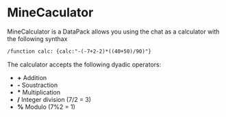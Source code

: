 # MineCaculator

MineCalculator is a DataPack allows you using the chat as a calculator with the following synthax

```apache
/function calc: {calc:"-(-7+2-2)*((40+50)/90)"}
```

The calculator accepts the following dyadic operators:

* **+** Addition
* **-** Soustraction
* **\*** Multiplication
* **/** Integer division (7/2 = 3)
* **%** Modulo (7%2 = 1)

